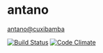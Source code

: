 antano
======
[antano@cuxibamba](http://antano.cuxibamba.com/)

[![Build Status](https://travis-ci.org/macool/antano.svg?branch=master)](https://travis-ci.org/macool/antano)
[![Code Climate](https://codeclimate.com/github/macool/antano.png)](https://codeclimate.com/github/macool/antano)

